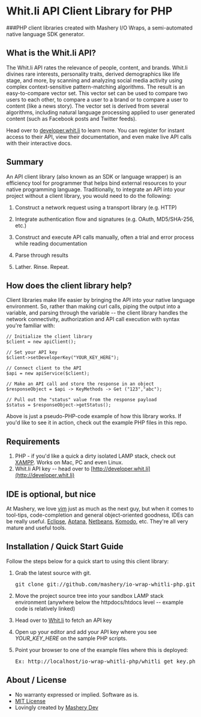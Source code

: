 # Whit.li API Client Library for PHP
###PHP client libraries created with Mashery I/O Wraps, a semi-automated native language SDK generator.

## What is the Whit.li API?
The Whit.li API rates the relevance of people, content, and brands. Whit.li divines rare interests, personality traits, derived demographics like life stage, and more, by scanning and analyzing social media activity using complex context-sensitive pattern-matching algorithms. The result is an easy-to-compare vector set.  This vector set can be used to compare two users to each other, to compare a user to a brand or to compare a user to content (like a news story).  The vector set is derived from several algorithms, including natural language processing applied to user generated content (such as Facebook posts and Twitter feeds).

Head over to [developer.whit.li](http://developer.whit.li) to learn more. You can register for instant access to their API, view their documentation, and even make live API calls with their interactive docs.

## Summary

An API client library (also known as an SDK or language wrapper) is an efficiency tool for programmer that helps bind external resources to your native programming language. Traditionally, to integrate an API into your project without a client library, you would need to do the following:

1. Construct a network request using a transport library (e.g. HTTP)

2. Integrate authentication flow and signatures (e.g. OAuth, MD5/SHA-256, etc.)

3. Construct and execute API calls manually, often a trial and error process while reading documentation

4. Parse through results

5. Lather. Rinse. Repeat.

## How does the client library help?
Client libraries make life easier by bringing the API into your native language environment. So, rather than making curl calls, piping the output into a variable, and parsing through the variable -- the client library handles the network connectivity, authorization and API call execution with syntax you're familiar with:

    // Initialize the client library
    $client = new apiClient();

    // Set your API key
    $client->setDeveloperKey("YOUR_KEY_HERE");

    // Connect client to the API
    $api = new apiService($client);

    // Make an API call and store the response in an object
    $responseObject = $api -> KeyMethods -> Get ("123","abc");

    // Pull out the "status" value from the response payload
    $status = $responseObject->getStatus();

Above is just a pseudo-PHP-code example of how this library works. If you'd like to see it in action, check out the example PHP files in this repo.

## Requirements
1. PHP - if you'd like a quick a dirty isolated LAMP stack, check out [XAMPP](http://www.apachefriends.org/en/xampp.html). Works on Mac, PC and even Linux.
2. Whit.li API key -- head over to [http://developer.whit.li](http://developer.whit.li) 

## IDE is optional, but nice
At Mashery, we love [vim](http://www.vim.org) just as much as the next guy, but when it comes to tool-tips, code-completion and general object-oriented goodness, IDEs can be really useful. [Eclipse](http://eclipse.org), [Aptana](http://aptana.com), [Netbeans](http://netbeans.org), [Komodo](http://www.activestate.com/komodo-ide), etc. They're all very mature and useful tools.

## Installation / Quick Start Guide
Follow the steps below for a quick start to using this client library:

1. Grab the latest source with git. 

    <pre>git clone git://github.com/mashery/io-wrap-whitli-php.git</pre>

2. Move the project source tree into your sandbox LAMP stack environment (anywhere below the httpdocs/htdocs level -- example code is relatively linked)

3. Head over to [Whit.li](http://developer.whit.li) to fetch an API key

4. Open up your editor and add your API key where you see *YOUR_KEY_HERE* on the sample PHP scripts.

5. Point your browser to one of the example files where this is deployed:

    <pre>Ex: http://localhost/io-wrap-whitli-php/whitli_get_key.php</pre>

## About / License
* No warranty expressed or implied. Software as is.
* [MIT License](http://www.opensource.org/licenses/mit-license.html)
* Lovingly created by [Mashery Dev](http://dev.mashery.com)
